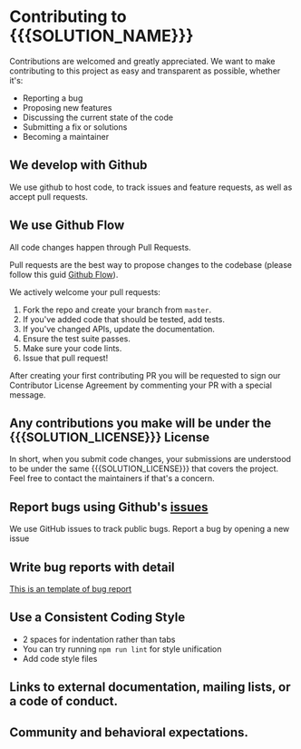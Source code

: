 # Contributing to {{{SOLUTION_NAME}}}
Contributions are welcomed and greatly appreciated. We want to make contributing to this project as easy and transparent as possible, whether it's:
- Reporting a bug
- Proposing new features
- Discussing the current state of the code
- Submitting a fix or solutions
- Becoming a maintainer

## We develop with Github
We use github to host code, to track issues and feature requests, as well as accept pull requests.

## We use Github Flow
All code changes happen through Pull Requests.

Pull requests are the best way to propose changes to the codebase (please follow this guid [Github Flow](https://guides.github.com/introduction/flow/index.html)).

We actively welcome your pull requests:
1. Fork the repo and create your branch from `master`.
2. If you've added code that should be tested, add tests.
3. If you've changed APIs, update the documentation.
4. Ensure the test suite passes.
5. Make sure your code lints.
6. Issue that pull request!

After creating your first contributing PR you will be requested to sign our Contributor License Agreement by commenting your PR with a special message.

## Any contributions you make will be under the {{{SOLUTION_LICENSE}}} License
In short, when you submit code changes, your submissions are understood to be under the same {{{SOLUTION_LICENSE}}} that covers the project. Feel free to contact the maintainers if that's a concern.

## Report bugs using Github's [issues](https://github.com/{{{project}}}/issues)
We use GitHub issues to track public bugs. 
Report a bug by opening a new issue

## Write bug reports with detail
[This is an template of bug report](https://github.com/exadel-inc/repository-template/blob/main/.github/ISSUE_TEMPLATE/bug_report.md)

## Use a Consistent Coding Style

* 2 spaces for indentation rather than tabs
* You can try running `npm run lint` for style unification
* Add code style files

## Links to external documentation, mailing lists, or a code of conduct.
## Community and behavioral expectations.
